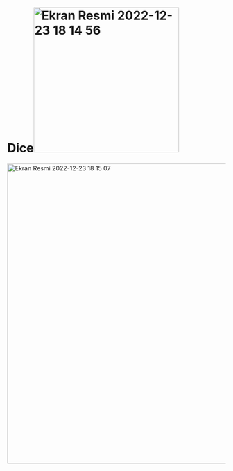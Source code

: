 # Dice<img width="335" alt="Ekran Resmi 2022-12-23 18 14 56" src="https://user-images.githubusercontent.com/120684771/209358383-e4118c5a-6472-4bfe-881d-4aa58534d5be.png">
<img width="693" alt="Ekran Resmi 2022-12-23 18 15 07" src="https://user-images.githubusercontent.com/120684771/209358389-c72bd9c6-b388-48fc-a865-4c57729e474d.png">
